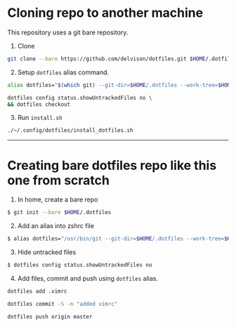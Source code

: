 # Cloning repo to another machine

This repository uses a git bare repository.

1. Clone

```sh
git clone --bare https://github.com/delvison/dotfiles.git $HOME/.dotfiles
```

2. Setup `dotfiles` alias command.

```sh
alias dotfiles="$(which git) --git-dir=$HOME/.dotfiles --work-tree=$HOME"
```

```sh
dotfiles config status.showUntrackedFiles no \
&& dotfiles checkout
```

3. Run `install.sh`

```sh
./~/.config/dotfiles/install_dotfiles.sh
```

---

# Creating bare dotfiles repo like this one from scratch

1. In home, create a bare repo

```sh
$ git init --bare $HOME/.dotfiles
```

2. Add an alias into zshrc file

```sh
$ alias dotfiles="/usr/bin/git --git-dir=$HOME/.dotfiles --work-tree=$HOME/.dotfiles"
```

3. Hide untracked files

```sh
$ dotfiles config status.showUntrackedFiles no
```

4. Add files, commit and push using `dotfiles` alias.

```sh
dotfiles add .vimrc

dotfiles commit -S -m "added vimrc"

dotfiles push origin master
```
